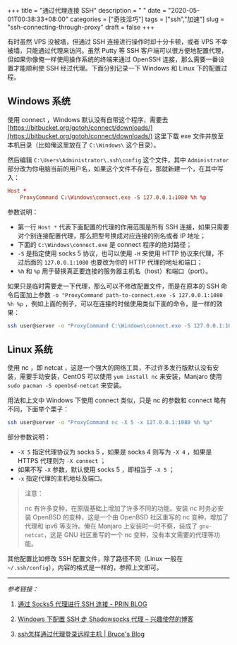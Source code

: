 +++
title = "通过代理连接 SSH"
description = " "
date = "2020-05-01T00:38:33+08:00"
categories = ["奇技淫巧"]
tags = ["ssh","加速"]
slug = "ssh-connecting-through-proxy"
draft = false
+++

有时虽然 VPS 没被墙，但通过 SSH 连接进行操作时却十分卡顿，或者 VPS 不幸被墙，只能通过代理来访问。虽然 Putty 等 SSH 客户端可以很方便地配置代理，但如果你像俺一样使用操作系统的终端来通过 OpenSSH 连接，那么需要一番设置才能顺利使 SSH 经过代理。下面分别记录一下 Windows 和 Linux 下的配置过程。

## Windows 系统

使用 connect ，Windows 默认没有自带这个程序，需要去 [https://bitbucket.org/gotoh/connect/downloads/](https://bitbucket.org/gotoh/connect/downloads/) 这里下载 exe 文件并放至本机目录（比如俺这里放在了 `C:\Windows\` 这个目录）。

然后编辑 `C:\Users\Administrator\.ssh\config` 这个文件，其中 `Administrator` 部分改为你电脑当前的用户名，如果这个文件不存在，那就新建一个，在其中写入：

```conf
Host *
    ProxyCommand C:\Windows\connect.exe -S 127.0.0.1:1080 %h %p
```

参数说明：

* 第一行 `Host *` 代表下面配置的代理的作用范围是所有 SSH 连接，如果只需要对个别连接配置代理，那么把型号换成对应连接的别名或者 IP 地址；
* 下面的 `C:\Windows\connect.exe` 是 connect 程序的绝对路径；
* `-S` 是指定使用 socks 5 协议，也可以使用 `-H` 来使用 HTTP 协议来代理，不过后面的 `127.0.0.1:1080` 也要改为你的 HTTP 代理的地址和端口；
* `%h` 和 `%p` 用于替换真正要连接的服务器主机名（host）和端口（port）。

如果只是临时需要走一下代理，那么可以不修改配置文件，而是在原本的 SSH 命令后面加上参数 `-o "ProxyCommand path-to-connect.exe -S 127.0.0.1:1080 %h %p` ，例如上面的例子，可以在连接的时候使用类似下面的命令，是一样的效果：

```bash
ssh user@server -o "ProxyCommand C:\Windows\connect.exe -S 127.0.0.1:1080 %h %p"
```

## Linux 系统

使用 nc ，即 netcat ，这是一个强大的网络工具，不过许多发行版默认没有安装，需要手动安装，CentOS 可以使用 `yum install nc` 来安装，Manjaro 使用 `sudo pacman -S openbsd-netcat` 来安装。

用法和上文中 Windows 下使用 connect 类似，只是 nc 的参数和 connect 略有不同，下面举个栗子：

```bash
ssh user@server -o "ProxyCommand nc -X 5 -x 127.0.0.1:1080 %h %p"
```

部分参数说明：

* `-X 5` 指定代理协议为 socks 5 ，如果是 socks 4 则写为 `-X 4` ，如果是 HTTPS 代理则为 `-X connect` ；
* 如果不写 `-X` 参数，默认使用 socks 5 ，即相当于 `-X 5` ；
* `-x` 指定代理的主机地址及端口。

> 注意：
> 
> nc 有许多变种，在原版基础上增加了许多不同的功能。安装 nc 时务必安装 OpenBSD 的变种，这是一个由 OpenBSD 社区重写的 nc 变种，增加了代理和 ipv6 等支持。俺在 Manjaro 上安装时一时不察，装成了 `gnu-netcat`，这是 GNU 社区重写的一个 nc 变种，没有本文需要的代理等功能。

其他配置比如修改 SSH 配置文件，除了路径不同（Linux 一般在 `~/.ssh/config`），内容的格式是一样的，参照上文即可。

---

*参考链接：*

1. [通过 Socks5 代理进行 SSH 连接 - PRIN BLOG](https://printempw.github.io/ssh-over-proxy/)

2. [Windows 下配置 SSH 走 Shadowsocks 代理 – 兴趣使然的博客](https://one-piece.blue/pc-software/ssh-via-shadowsocks/)

3. [ssh怎样通过代理登录远程主机 | Bruce's Blog](https://www.xiebruce.top/650.html)